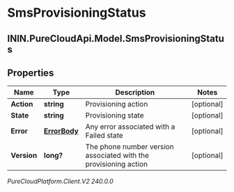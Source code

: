 # SmsProvisioningStatus

## ININ.PureCloudApi.Model.SmsProvisioningStatus

## Properties

|Name | Type | Description | Notes|
|------------ | ------------- | ------------- | -------------|
| **Action** | **string** | Provisioning action | [optional] |
| **State** | **string** | Provisioning state | [optional] |
| **Error** | [**ErrorBody**](ErrorBody) | Any error associated with a Failed state | [optional] |
| **Version** | **long?** | The phone number version associated with the provisioning action | [optional] |



_PureCloudPlatform.Client.V2 240.0.0_
